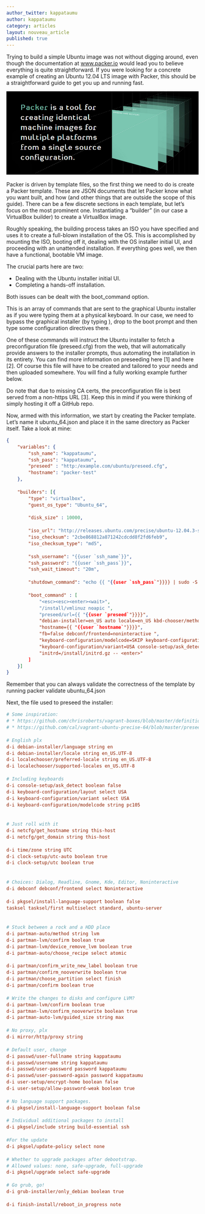 ```yaml
---
author_twitter: kappataumu
author: kappataumu
category: articles
layout: nouveau_article
published: true
---
```


Trying to build a simple Ubuntu image was not without digging around, even though the documentation at www.packer.io would lead you to believe everything is quite straightforward. If you were looking for a concrete example of creating an Ubuntu 12.04 LTS image with Packer, this should be a straightforward guide to get you up and running fast.

![packer_splash.jpg](/uploads/packer_splash.jpg)

Packer is driven by template files, so the first thing we need to do is create a Packer template. These are JSON documents that let Packer know what you want built, and how (and other things that are outside the scope of this guide). There can be a few discrete sections in each template, but let’s focus on the most prominent one. Instantiating a “builder” (in our case a VirtualBox builder) to create a VirtualBox image.

Roughly speaking, the building process takes an ISO you have specified and uses it to create a full-blown installation of the OS. This is accomplished by mounting the ISO, booting off it, dealing with the OS installer initial UI, and proceeding with an unattended installation. If everything goes well, we then have a functional, bootable VM image. 

The crucial parts here are two:

* Dealing with the Ubuntu installer initial UI.
* Completing a hands-off installation.

Both issues can be dealt with the boot_command option. 

This is an array of commands that are sent to the graphical Ubuntu installer as if you were typing them at a physical keyboard. In our case, we need to bypass the graphical installer (by typing <esc><esc><enter>), drop to the boot prompt and then type some configuration directives there. 

One of these commands will instruct the Ubuntu installer to fetch a preconfiguration file (preseed.cfg) from the web, that will automatically provide answers to the installer prompts, thus automating the installation in its entirety. You can find more information on preseeding here [1] and here [2]. Of course this file will have to be created and tailored to your needs and then uploaded somewhere. You will find a fully working example further below.

Do note that due to missing CA certs, the preconfiguration file is best served from a non-https URL [3]. Keep this in mind if you were thinking of simply hosting it off a GitHub repo.

Now, armed with this information, we start by creating the Packer template. Let’s name it ubuntu_64.json and place it in the same directory as Packer itself. Take a look at mine: 

```json
{
    "variables": {
        "ssh_name": "kappataumu",
        "ssh_pass": "kappataumu",
        "preseed" : "http:/example.com/ubuntu/preseed.cfg",
        "hostname": "packer-test"
    },

    "builders": [{
        "type": "virtualbox",
        "guest_os_type": "Ubuntu_64",

        "disk_size" : 10000,

        "iso_url": "http://releases.ubuntu.com/precise/ubuntu-12.04.3-server-amd64.iso",
        "iso_checksum": "2cbe868812a871242cdcdd8f2fd6feb9",
        "iso_checksum_type": "md5",

        "ssh_username": "{{user `ssh_name`}}",
        "ssh_password": "{{user `ssh_pass`}}",
        "ssh_wait_timeout": "20m",

        "shutdown_command": "echo {{ "{{user `ssh_pass`"}}}} | sudo -S shutdown -P now",

        "boot_command" : [
            "<esc><esc><enter><wait>",
            "/install/vmlinuz noapic ",
            "preseed/url={{ "{{user `preseed`"}}}}",
            "debian-installer=en_US auto locale=en_US kbd-chooser/method=us ",
            "hostname={{ "{{user `hostname`"}}}}",
            "fb=false debconf/frontend=noninteractive ",
            "keyboard-configuration/modelcode=SKIP keyboard-configuration/layout=USA ",
            "keyboard-configuration/variant=USA console-setup/ask_detect=false ",
            "initrd=/install/initrd.gz -- <enter>"
        ]
    }]
}
```

Remember that you can always validate the correctness of the template by running packer validate ubuntu_64.json

Next, the file used to preseed the installer:

```cfg
# Some inspiration:
# * https://github.com/chrisroberts/vagrant-boxes/blob/master/definitions/precise-64/preseed.cfg
# * https://github.com/cal/vagrant-ubuntu-precise-64/blob/master/preseed.cfg

# English plx
d-i debian-installer/language string en
d-i debian-installer/locale string en_US.UTF-8
d-i localechooser/preferred-locale string en_US.UTF-8
d-i localechooser/supported-locales en_US.UTF-8

# Including keyboards
d-i console-setup/ask_detect boolean false
d-i keyboard-configuration/layout select USA
d-i keyboard-configuration/variant select USA
d-i keyboard-configuration/modelcode string pc105


# Just roll with it
d-i netcfg/get_hostname string this-host
d-i netcfg/get_domain string this-host

d-i time/zone string UTC
d-i clock-setup/utc-auto boolean true
d-i clock-setup/utc boolean true


# Choices: Dialog, Readline, Gnome, Kde, Editor, Noninteractive
d-i debconf debconf/frontend select Noninteractive

d-i pkgsel/install-language-support boolean false
tasksel tasksel/first multiselect standard, ubuntu-server


# Stuck between a rock and a HDD place
d-i partman-auto/method string lvm
d-i partman-lvm/confirm boolean true
d-i partman-lvm/device_remove_lvm boolean true
d-i partman-auto/choose_recipe select atomic

d-i partman/confirm_write_new_label boolean true
d-i partman/confirm_nooverwrite boolean true
d-i partman/choose_partition select finish
d-i partman/confirm boolean true

# Write the changes to disks and configure LVM?
d-i partman-lvm/confirm boolean true
d-i partman-lvm/confirm_nooverwrite boolean true
d-i partman-auto-lvm/guided_size string max

# No proxy, plx
d-i mirror/http/proxy string

# Default user, change
d-i passwd/user-fullname string kappataumu
d-i passwd/username string kappataumu
d-i passwd/user-password password kappataumu
d-i passwd/user-password-again password kappataumu
d-i user-setup/encrypt-home boolean false
d-i user-setup/allow-password-weak boolean true

# No language support packages.
d-i	pkgsel/install-language-support boolean false

# Individual additional packages to install
d-i pkgsel/include string build-essential ssh

#For the update
d-i pkgsel/update-policy select none

# Whether to upgrade packages after debootstrap.
# Allowed values: none, safe-upgrade, full-upgrade
d-i pkgsel/upgrade select safe-upgrade

# Go grub, go!
d-i grub-installer/only_debian boolean true

d-i finish-install/reboot_in_progress note

```
